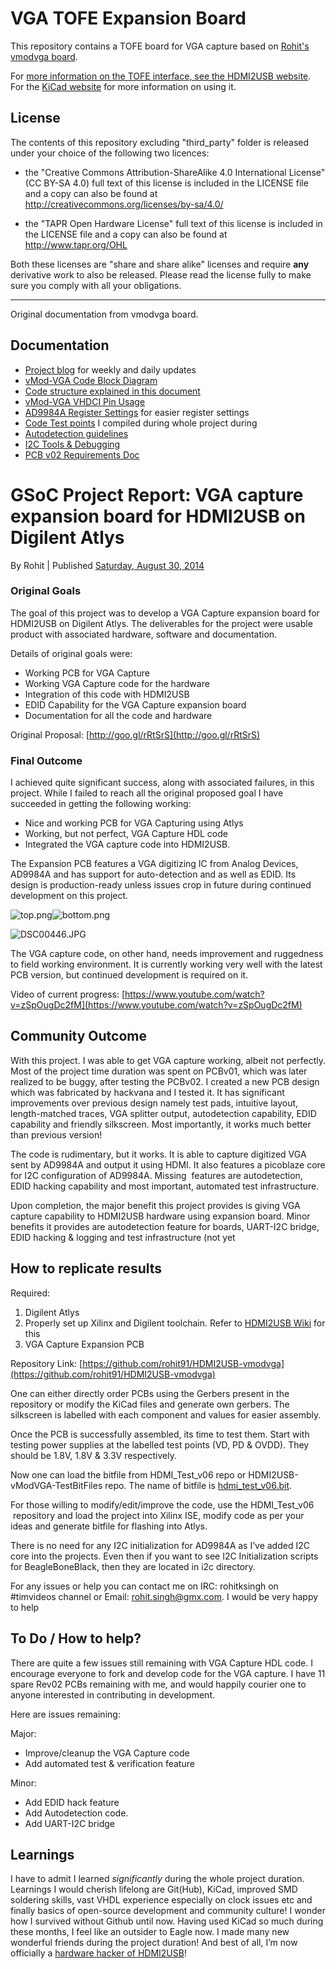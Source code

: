 # VGA TOFE Expansion Board

This repository contains a TOFE board for VGA capture based on 
[Rohit's vmodvga board](https://github.com/timvideos/HDMI2USB-vmodvga).

For [more information on the TOFE interface, see the HDMI2USB website](http://hdmi2usb.tv/tofe).
For the [KiCad website](http://kicad-pcb.org/) for more information on using it.

## License

The contents of this repository excluding "third_party" folder is released
under your choice of the following two licences:

 * the "Creative Commons Attribution-ShareAlike 4.0 International License" (CC
   BY-SA 4.0) full text of this license is included in the LICENSE file and a
   copy can also be found at http://creativecommons.org/licenses/by-sa/4.0/

 * the "TAPR Open Hardware License" full text of this license is included in
   the LICENSE file and a copy can also be found at http://www.tapr.org/OHL

Both these licenses are "share and share alike" licenses and require **any**
derivative work to also be released. Please read the license fully to make sure
you comply with all your obligations.  

----

Original documentation from vmodvga board.

## Documentation

 * [Project blog](https://dreamsxtrinsic.blogspot.com/) for weekly and daily updates
 * [vMod-VGA Code Block Diagram](https://docs.google.com/drawings/d/1-_QcqhuEnqGTb0JCZim7DaP1v0BfKb7fcv-28n1iaC0/edit?usp=sharing)
 * [Code structure explained in this document](https://docs.google.com/document/d/11dfCeLtNUrjcst97REtgqLIln-_pKwHgGT3xKjOamxs/edit?usp=sharing)
 * [vMod-VGA VHDCI Pin Usage](https://docs.google.com/spreadsheets/d/1f-rBfR98f_ZZNIB7GFV79CGSHQNpj47uOU0JDwOJnV8/edit?usp=sharing)
 * [AD9984A Register Settings](https://docs.google.com/spreadsheets/d/1GH8NDtB8ceGhJEVZQujcXdxDPSw_wLqhg_3s436kkSs/edit?usp=sharing) for easier register settings
 * [Code Test points](https://docs.google.com/spreadsheets/d/12sMpliuKs6eSY12Fc8JHHKd0Y-Cz1OmEMRZJ5Vne3Vg/edit?usp=sharing) I compiled during whole project during
 * [Autodetection guidelines](https://docs.google.com/document/d/1ZhDz50rve5UmnmyKynxySLHqfFuOwBPM7pYFoHo9uvs/edit?usp=sharing)
 * [I2C Tools & Debugging](https://docs.google.com/document/d/1rNem5J1_V4QUOei_MHRzZVJfjsTon8fnE3eTlhzsrj8/edit?usp=sharing)
 * [PCB v02 Requirements Doc](https://docs.google.com/document/d/1EVi7m_RxV2RLTFDjguj92tawxPkJdG1kjHW0T4Z_cDw/edit?usp=sharing)


# GSoC Project Report: VGA capture expansion board for HDMI2USB on Digilent Atlys

By Rohit | Published [Saturday, August 30,
2014](http://dreamsxtrinsic.blogspot.de/2014/08/gsoc-project-report-vga-capture.html "2014-08-30T17:25:00+05:30")

### Original Goals

The goal of this project was to develop a VGA Capture expansion board
for HDMI2USB on Digilent Atlys. The deliverables for the project were
usable product with associated hardware, software and documentation.

Details of original goals were:

 * Working PCB for VGA Capture
 * Working VGA Capture code for the hardware
 * Integration of this code with HDMI2USB
 * EDID Capability for the VGA Capture expansion board
 * Documentation for all the code and hardware

Original Proposal: [http://goo.gl/rRtSrS](http://goo.gl/rRtSrS)

### Final Outcome

I achieved quite significant success, along with associated failures, in
this project. While I failed to reach all the original proposed goal I
have succeeded in getting the following working:

 * Nice and working PCB for VGA Capturing using Atlys
 * Working, but not perfect, VGA Capture HDL code
 * Integrated the VGA capture code into HDMI2USB.


The Expansion PCB features a VGA digitizing IC from Analog Devices,
AD9984A and has support for auto-detection and as well as EDID. Its
design is production-ready unless issues crop in future during continued
development on this project.

![top.png](https://lh3.googleusercontent.com/LNUcLJBlsjbtbOsicPc6ZIcJ-qRzUcAVwwIa8b49APpkA9gS3bzrZaIVeoypq8hRR2qowVpeI8bxQHMDPgtDTj_ZfmHJPqdSFigSl0NS6bKXtbakKraPVvZB_ilbH5f4sw)![bottom.png](https://lh3.googleusercontent.com/puaC4yHfU94Gl0gge0WK2PHvX1tgh9nUnwE8pWct023yc3g9syjJufuXGoaUjA0GXOLGbCUqbb8Ke4bALpM1pYt20ymBrBuSVQGoTLUYkXxSMAMTAVspZ8McKQzoIcsa8w)

![DSC00446.JPG](https://lh6.googleusercontent.com/rV1dzqT0o22iBvIsnD-6c5gc7FIIWrOQoJo5Fji2HG955M0Pipq2U461ZcXFxvExe4MW3mYEQ3PJkzV8cGb_N8aOEyj7zrOJj76ILB-Kleh52Fhd6S78VbPplX2lxeBu5g)

The VGA capture code, on other hand, needs improvement and ruggedness to
field working environment. It is currently working very well with the
latest PCB version, but continued development is required on it.

Video of current progress:
[https://www.youtube.com/watch?v=zSpOugDc2fM](https://www.youtube.com/watch?v=zSpOugDc2fM)

## Community Outcome

With this project. I was able to get VGA capture working, albeit not
perfectly. Most of the project time duration was spent on PCBv01, which
was later realized to be buggy, after testing the PCBv02. I created a
new PCB design which was fabricated by hackvana and I tested it. It has
significant improvements over previous design namely test pads,
intuitive layout, length-matched traces, VGA splitter output,
autodetection capability, EDID capability and friendly silkscreen. Most
importantly, it works much better than previous version!

The code is rudimentary, but it works. It is able to capture digitized
VGA sent by AD9984A and output it using HDMI. It also features a
picoblaze core for I2C configuration of AD9984A. Missing  features are
autodetection, EDID hacking capability and most important, automated
test infrastructure.

Upon completion, the major benefit this project provides is giving VGA
capture capability to HDMI2USB hardware using expansion board. Minor
benefits it provides are autodetection feature for boards, UART-I2C
bridge, EDID hacking & logging and test infrastructure (not yet

## How to replicate results

Required:

 1. Digilent Atlys
 2. Properly set up Xilinx and Digilent toolchain. Refer to [HDMI2USB Wiki](https://github.com/timvideos/HDMI2USB/wiki) for this
 3. VGA Capture Expansion PCB

Repository Link:
[https://github.com/rohit91/HDMI2USB-vmodvga](https://github.com/rohit91/HDMI2USB-vmodvga)

One can either directly order PCBs using the Gerbers present in the
repository or modify the KiCad files and generate own gerbers. The
silkscreen is labelled with each component and values for easier
assembly.

Once the PCB is successfully assembled, its time to test them. Start
with testing power supplies at the labelled test points (VD, PD & OVDD).
They should be 1.8V, 1.8V & 3.3V respectively.

Now one can load the bitfile from HDMI\_Test\_v06 repo or
HDMI2USB-vModVGA-TestBitFiles repo. The name of bitfile is
[hdmi\_test\_v06.bit](https://github.com/rohit91/HDMI_Test_v06/blob/master/ise/hdmi_test_v06.bit).

For those willing to modify/edit/improve the code, use the
HDMI\_Test\_v06  repository and load the project into Xilinx ISE, modify
code as per your ideas and generate bitfile for flashing into Atlys.

There is no need for any I2C initialization for AD9984A as I’ve added
I2C core into the projects. Even then if you want to see I2C
Initialization scripts for BeagleBoneBlack, then they are located in i2c
directory.

For any issues or help you can contact me on IRC: rohitksingh on
\#timvideos channel or Email:
[rohit.singh@gmx.com](mailto:rohit.singh@gmx.com). I would be very happy
to help

## To Do / How to help?

There are quite a few issues still remaining with VGA Capture HDL code.
I encourage everyone to fork and develop code for the VGA capture. I
have 11 spare Rev02 PCBs remaining with me, and would happily courier
one to anyone interested in contributing in development.

Here are issues remaining:

Major:

 * Improve/cleanup the VGA Capture code
 * Add automated test & verification feature

Minor:

 * Add EDID hack feature
 * Add Autodetection code.
 * Add UART-I2C bridge


## Learnings

I have to admit I learned *significantly* during the whole project duration.
Learnings I would cherish lifelong are Git(Hub), KiCad, improved SMD soldering
skills, vast VHDL experience especially on clock issues etc and finally basics
of open-source development and community culture! I wonder how I survived
without Github until now. Having used KiCad so much during these months, I feel
like an outsider to Eagle now.  I made many new wonderful friends during the
project duration! And best of all, I’m now officially a [hardware hacker of
HDMI2USB](https://github.com/orgs/timvideos/teams/hardware-hackers)!
